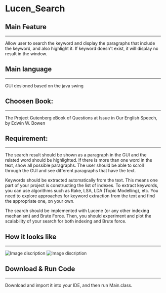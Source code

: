 # Lucen_Search

## Main Feature
------------------------------------------------------------------------------------------
Allow user to search the keyword and display the paragraphs that include the keyword, and also highlight it. If keyword doesn't exist, it will display no result in the window.

## Main language
------------------------------------------------------------------------------------------
GUI desioned based on the java swing

## Choosen Book: 
------------------------------------------------------------------------------------------
The Project Gutenberg eBook of Questions at Issue in Our English Speech, by Edwin W. Bowen

## Requirement:
------------------------------------------------------------------------------------------
The search result should be shown as a paragraph in the GUI and the related word should be highlighted. If there is more than one word in the text, show all possible paragraphs. The user should be able to scroll through the GUI and see different paragraphs that have the text.

Keywords should be extracted automatically from the text. This means one part of your project is constructing the list of indexes. To extract keywords, you can use algorithms such as Rake, LSA, LDA (Topic Modelling), etc. You need to explore approaches for keyword extraction from the text and find the appropriate one, on your own.

The search should be implemented with Lucene (or any other indexing mechanism) and Brute Force. Then, you should experiment and plot the scalability of your search for both indexing and Brute force.

## How it looks like
------------------------------------------------------------------------------------------
![Image discription](https://github.com/Qiwei1i/img-storage/blob/main/LucenSearchOne.png)
![Image discription](https://github.com/Qiwei1i/img-storage/blob/main/LucenSearchTwo.png)

## Download & Run Code
------------------------------------------------------------------------------------------
Download and import it into your IDE, and then run Main.class.
